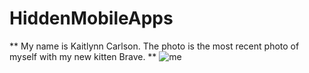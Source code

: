 # HiddenMobileApps
** My name is Kaitlynn Carlson. The photo is the most recent photo of myself with my new kitten Brave. **
![me](https://user-images.githubusercontent.com/54418804/95148161-4618c400-0748-11eb-8af8-6ca13238f1fe.jpg)

